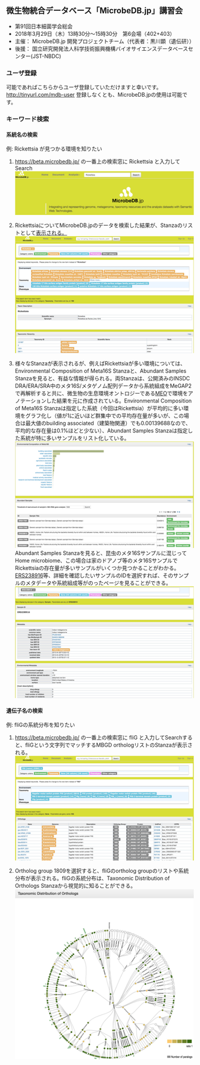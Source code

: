 ## 微生物統合データベース「MicrobeDB.jp」講習会 ##


* 第91回日本細菌学会総会
* 2018年3月29日（木）13時30分～15時30分　第6会場（402+403）
* 主催： MicrobeDB.jp 開発プロジェクトチーム（代表者：黒川顕（遺伝研））
* 後援： 国立研究開発法人科学技術振興機構バイオサイエンスデータベースセンター(JST-NBDC)

### ユーザ登録 ###
可能であればこちらからユーザ登録していただけますと幸いです。 http://tinyurl.com/mdb-user
登録しなくとも、MicrobeDB.jpの使用は可能です。

### キーワード検索 ###
#### 系統名の検索 ####
例: Rickettsia が見つかる環境を知りたい  
1. https://beta.microbedb.jp/
の一番上の検索窓に Rickettsia と入力してSearch
![RickettsiaHome](https://github.com/MicrobeDBjp/document/blob/master/Figures/RickettsiaHome.jpg)
  
2. RickettsiaについてMicrobeDB.jpのデータを検索した結果が、Stanzaのリストとして[表示される。](https://beta.microbedb.jp/search?q1=Rickettsia "Rickettsia検索結果")
![RickettsiaSecond](https://github.com/MicrobeDBjp/document/blob/master/Figures/RickettsiaStanza.jpg)
  
3. 様々なStanzaが表示されるが、例えばRickettsiaが多い環境については、Environmental Composition of Meta16S Stanzaと、Abundant Samples Stanzaを見ると、有益な情報が得られる。両Stanzaは、公開済みのINSDC DRA/ERA/SRA中のメタ16S/メタゲノム配列データから系統組成をMeGAP2で再解析すると共に、微生物の生息環境オントロジーである[MEO](https://bioportal.bioontology.org/ontologies/MEO)で環境をアノテーションした結果を元に作成されている。Environmental Composition of Meta16S Stanzaは指定した系統（今回はRickettsia）が平均的に多い環境をグラフ化し（値が1に近いほど群集中での平均存在量が多いが、この場合は最大値のbuilding associated（建築物関連）でも0.00139688なので、平均的な存在量は0.1%ほどと少ない）、Abundant Samples Stanzaは指定した系統が特に多いサンプルをリスト化している。
![RickettsiaDist](https://github.com/MicrobeDBjp/document/blob/master/Figures/RickettsiaEnvDist.jpg)
Abundant Samples Stanzaを見ると、昆虫のメタ16Sサンプルに混じってHome microbiome、この場合は家のドアノブ等のメタ16SサンプルでRickettsiaの存在量が多いサンプルがいくつか見つかることがわかる。  
[ERS238916](https://beta.microbedb.jp/search/?q1=ERS238916&q1_cat=sample&q1_param_srs_id=ERS238916)等、詳細を確認したいサンプルのIDを選択すれば、そのサンプルのメタデータや系統組成等がのったページを見ることができる。
![ERS238916](https://github.com/MicrobeDBjp/document/blob/master/Figures/ERS238916.jpg)
  
  
#### 遺伝子名の検索 ####
例:  fliGの系統分布を知りたい  
1. https://beta.microbedb.jp/
の一番上の検索窓に fliG と入力してSearchすると、fliGという文字列でマッチするMBGD orthologリストのStanzaが表示される。
![fliG](https://github.com/MicrobeDBjp/document/blob/master/Figures/fliG.jpeg)
  
2. Ortholog group 1809を選択すると、fliGのortholog groupのリストや系統分布が表示される。fliGの系統分布は、Taxonomic Distribution of Orthologs Stanzaから視覚的に知ることができる。
![fliGtaxa](https://github.com/MicrobeDBjp/document/blob/master/Figures/fliGTaxa.jpeg)

